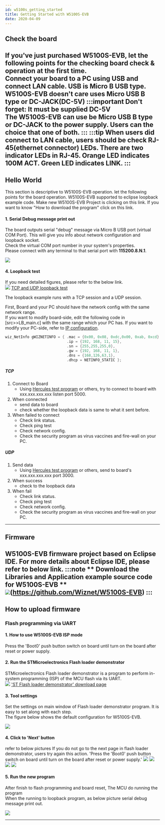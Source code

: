 ```yaml
---
id: w5100s_getting_started
title: Getting Started with W5100S-EVB
date: 2020-04-09
---
```


## Check the board

**If you've just purchased W5100S-EVB, let the following points for the
checking board check & operation at the first time.**  
Connect your board to a PC using USB and connect LAN cable. **USB is
Micro B USB type.** W5100S-EVB doesn't care uses Micro USB B type or
DC-JACK(DC-5V)
:::important
**Don't forget: It must be supplied DC-5V**  
The W5100S-EVB can use be Micro USB B type or DC-JACK to the power
supply. Users can the choice that one of both.
:::
:::tip
When users did connect to LAN cable, users should be check
RJ-45(ethernet connector) LEDs. There are two indicator LEDs in RJ-45.
Orange LED indicates 100M ACT. Green LED indicates LINK.
:::
-----

## Hello World

This section is descriptive to W5100S-EVB operation. let the following
points for the board operation. W5100S-EVB supported to eclipse loopback
example code. Make new W5100S-EVB Project is clicking on this link. If
you want to know "How to download the program" click on this link.

#### 1. Serial Debug message print out

The board outputs serial "debug" message via Micro B USB port (virtual
COM Port). This will give you info about network configuration and
loopback socket.  
Check the virtual COM port number in your system's properties.  
Please connect with any terminal to that serial port with
**115200.8.N.1**.

![](/img/products/w5100s/w5100s_evb/serial_debug_v2.png)

#### 4\. Loopback test

If you need detailed figures, please refer to the below link.  
![](/img/products/w5500/w5500_evb/icons/link.png) [TCP and UDP loopback test](../../Open-Source-Hardware/cookie#tcp-server-loopback)

The loopback example runs with a TCP session and a UDP session.

First, Board and your PC should have the network config with the same
network range.  
If you want to modify board-side, edit the following code in
\[src\>\>LB\_main.c\] with the same range which your PC has. If you want
to modify your PC-side, refer to [IP configuration](../../Open-Source-Hardware/cookie#ip-configuration).

``` cpp
wiz_NetInfo gWIZNETINFO = { .mac = {0x00, 0x08, 0xdc,0x00, 0xab, 0xcd}, //<-mac should be unique.
                            .ip = {192, 168, 11, 15},
                            .sn = {255,255,255,0},
                            .gw = {192, 168, 11, 1},
                            .dns = {168,126,63,1},
                            .dhcp = NETINFO_STATIC };
```

##### TCP

1.  Connect to Board 
      - Using [Hercules test program](../../Open-Source-Hardware/cookie#tcp-server-loopback) or
        others, try to connect to board with xxx.xxx.xxx.xxx listen port
        5000.
2.  When connected
      - send data to board 
      - check whether the loopback data is same to what it sent before.
3.  When failed to connect
      - Check link status.
      - Check ping test
      - Check network config.
      - Check the security program as virus vaccines and fire-wall on
        your PC. 

##### UDP

1.  Send data
      - Using [Hercules test program](/../../Open-Source-Hardware/cookie#tcp-server-loopback) or
        others, send to board's xxx.xxx.xxx.xxx port 3000.
2.  When success
      - check to the loopback data
3.  When fail 
      - Check link status.
      - Check ping test
      - Check network config.
      - Check the security program as virus vaccines and fire-wall on
        your PC. 

-----

## Firmware

W5100S-EVB firmware project based on Eclipse IDE. For more details about
Eclipse IDE, please refer to below link.
:::note
** Download the Libraries and Application example source code for W5100S-EVB **  
![](/img/products/w5500/w5500_evb/icons/github.png)(https://github.com/Wiznet/W5100S-EVB)
:::
-----

## How to upload firmware

### Flash programming via UART

#### 1. How to use W5100S-EVB ISP mode

Press the 'Boot0' push button switch on board until turn on the board
after reset or power supply.

#### 2. Run the STMicroelectronics Flash loader demonstrator

STMicroelectronics Flash loader demonstrator is a program to perform
in-system programming (ISP) of the MCU flash via its UART.  
![](/img/products/w5500/w5500_evb/icons/link.png) ['ST Flash loader demonstrator' download page](http://www.st.com/en/development-tools/flasher-stm32.html)

#### 3. Tool settings

Set the settings on main window of Flash loader demonstrator program. It
is easy to set along with each step.  
The figure below shows the default configuration for W5100S-EVB.

![](/img/products/w5100s/w5100s_evb/flash_down.png)

#### 4. Click to 'Next' button

refer to below pictures If you do not go to the next page in flash
loader demonstrator, users try again this action. 'Press the 'Boot0'
push button switch on board until turn on the board after reset or power
supply.' ![](/img/products/w5100s/w5100s_evb/flash_down2.png)
![](/img/products/w5100s/w5100s_evb/flash_down3.png)
![](/img/products/w5100s/w5100s_evb/flash_down4.png)
![](/img/products/w5100s/w5100s_evb/flash_down5.png)

#### 5. Run the new program

After finish to flash programming and board reset, The MCU do running the program  
When the running to loopback program, as below picture serial debug message print out.

![](/img/products/w5100s/w5100s_evb/serial_debug_v2.png)

-----